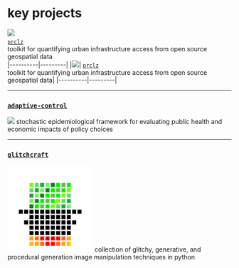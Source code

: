 # key projects

<span style="float:left">
<img src="https://github.com/mansueto-institute/prclz/blob/master/docs/logo.svg" width="192"> 
<div>
  <a href="https://github.com/mansueto-institute/prclz"><h><code>prclz</code></h3></a>
  <div>
  toolkit for quantifying urban infrastructure access from open source geospatial data
  </div>
</div>
</span>
|----------|---------|
|<img src="https://github.com/mansueto-institute/prclz/blob/master/docs/logo.svg" width="192">|   <a href="https://github.com/mansueto-institute/prclz"><h><code>prclz</code></h3></a>
  <div>
  toolkit for quantifying urban infrastructure access from open source geospatial data|
|----------|---------|

---

### [`adaptive-control`](https://github.com/mansueto-institute/adaptive-control)
<img src="https://github.com/mansueto-institute/adaptive-control/blob/master/docs/logo.svg" width="192"> 
stochastic epidemiological framework for evaluating public health and economic impacts of policy choices 

---

### [`glitchcraft`](https://github.com/satejsoman/glitchcraft)
<img src="https://github.com/satejsoman/glitchcraft/blob/master/logo/logo.png" width="192">
collection of glitchy, generative, and procedural generation image manipulation techniques in python
